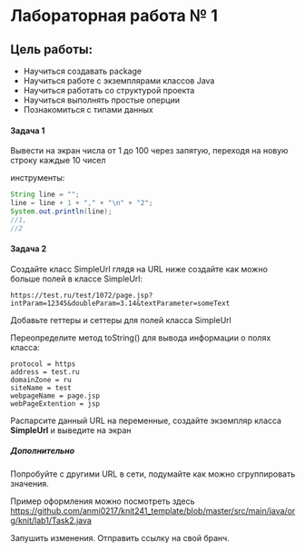 # Лабораторная работа № 1

## Цель работы:
 - Научиться создавать package
 - Научиться работе с экземплярами классов Java
 - Научиться работать со структурой проекта
 - Научиться выполнять простые оперции
 - Познакомиться с типами данных

#### Задача 1

Вывести на экран числа от 1 до 100 через запятую, переходя на новую строку каждые 10 чисел

инструменты:
```java
String line = "";
line = line + 1 + "," + "\n" + "2";
System.out.println(line);
//1,
//2
```


#### Задача 2

Создайте класс SimpleUrl
глядя на URL ниже создайте как можно больше полей в классе SimpleUrl:

    https://test.ru/test/1072/page.jsp?intParam=12345&doubleParam=3.14&textParameter=someText

Добавьте геттеры и сеттеры для полей класса SimpleUrl
    
Переопределите метод toString() для вывода информации о полях класса:

    protocol = https
    address = test.ru
    domainZone = ru
    siteName = test
    webpageName = page.jsp
    webPageExtention = jsp

Распарсите данный URL на переменные, создайте экземпляр класса **SimpleUrl** и выведите на экран

##### Дополнительно

Попробуйте с другими URL в сети, подумайте как можно сгруппировать значения.

Пример оформления можно посмотреть здесь
https://github.com/anmi0217/knit241_template/blob/master/src/main/java/org/knit/lab1/Task2.java

Запушить изменения. Отправить ссылку на свой бранч.






    
